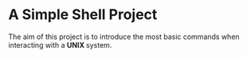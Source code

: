 # A Simple Shell Project
The aim of this project is to introduce the most basic commands when interacting with a <b> UNIX </b> system.
